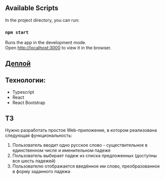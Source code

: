 ## Available Scripts

In the project directory, you can run:

### `npm start`

Runs the app in the development mode.\
Open [http://localhost:3000](http://localhost:3000) to view it in the browser.

## [Деплой](https://declining-words-app.herokuapp.com/)

## Технологии:

- Typescript
- React
- React Bootstrap

## ТЗ

Нужно разработать простое Web-приложение, в котором реализована следующая функциональность:
1. Пользователь вводит одно русское слово - существительное в единственном числе и именительном падеже
2. Пользователь выбирает падеж из списка предложенных (доступны все шесть падежей)
3. Пользователю отображается введённое им слово, преобразованное в форму заданного падежа 
